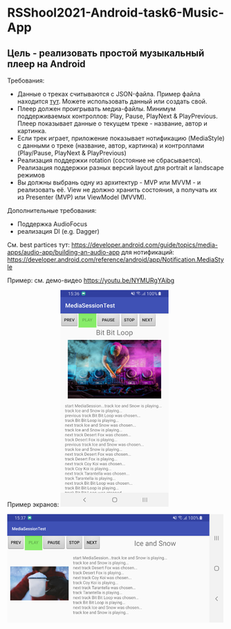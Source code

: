 # RSShool2021-Android-task6-Music-App

## Цель - реализовать простой музыкальный плеер на Android

Требования:
- Данные о треках считываются с JSON-файла. Пример файла находится [тут](data/playlist.json). Можете использовать данный или создать свой.
- Плеер должен проигрывать медиа-файлы. Минимум поддерживаемых контроллов: Play, Pause, PlayNext & PlayPrevious. Плеер показывает данные о текущем треке - название, автор и картинка.
- Если трек играет, приложение показывает нотификацию (MediaStyle) с данными о треке (название, автор, картинка) и контроллами (Play/Pause, PlayNext & PlayPrevious)
- Реализация поддержки rotation (состояние не сбрасывается). Реализация поддержки разных версий layout для portrait и landscape режимов
- Вы должны выбрань одну из архитектур - MVP или MVVM - и реализовать её. View не должно хранить состояния, а получать их из Presenter (MVP) или ViewModel (MVVM). 

Дополнительные требования:
- Поддержка AudioFocus
- реализация DI (e.g. Dagger)

См. best partices тут: https://developer.android.com/guide/topics/media-apps/audio-app/building-an-audio-app
для нотификаций: https://developer.android.com/reference/android/app/Notification.MediaStyle

Пример: см. демо-видео https://youtu.be/NYMURgYAibg

Пример экранов:
<img alt="quiz app" src="/img/port_1.png" width="250" height="500" />

<img alt="quiz app" src="/img/land_1.png" width="500" height="250" />

